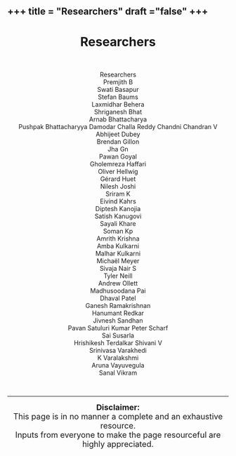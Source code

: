 +++
title = "Researchers"
draft ="false"
+++
---

<center> <h1> Researchers </h1>

<br>

<center>

  Researchers          
  Premjith B           
  Swati Basapur        
  Stefan Baums         
  Laxmidhar Behera     
  Shriganesh Bhat      
  Arnab Bhattacharya   
  Pushpak Bhattacharyya
  Damodar Challa Reddy 
  Chandni Chandran V   
  Abhijeet Dubey       
  Brendan Gillon       
  Jha Gn               
  Pawan Goyal          
  Gholemreza Haffari   
  Oliver Hellwig       
  Gérard Huet          
  Nilesh Joshi         
  Sriram K             
  Eivind Kahrs         
  Diptesh Kanojia      
  Satish Kanugovi      
  Sayali Khare         
  Soman Kp             
  Amrith Krishna       
  Amba Kulkarni        
  Malhar Kulkarni      
  Michaël Meyer        
  Sivaja Nair S        
  Tyler Neill          
  Andrew Ollett        
  Madhusoodana Pai     
  Dhaval Patel         
  Ganesh Ramakrishnan  
  Hanumant Redkar      
  Jivnesh Sandhan      
  Pavan Satuluri Kumar 
  Peter Scharf         
  Sai Susarla          
  Hrishikesh Terdalkar 
  Shivani V            
  Srinivasa Varakhedi  
  K Varalakshmi        
  Aruna Vayuvegula     
  Sanal Vikram         

    

<br>

---

<div style="font-size:18px" class="alert alert-block alert-info">
<b>Disclaimer:</b>
    <br>
    This page is in no manner a complete and an exhaustive resource. <br>Inputs from everyone to make the page resourceful are highly appreciated.

</div>

<br>

<br>


